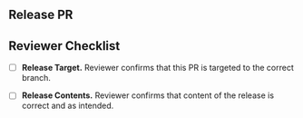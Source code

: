 <!--- RELEASE PR -->

## Release PR

<!--- Describe this PR's role in the release, e.g. "merge2prod," and the relevant release version. -->

## Reviewer Checklist 

- [ ] **Release Target.** Reviewer confirms that this PR is targeted to the correct branch.

- [ ] **Release Contents.** Reviewer confirms that content of the release is correct and as intended.
